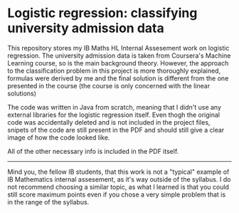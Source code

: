 # Logistic regression: classifying university admission data

This repository stores my IB Maths HL Internal Assesement work on logistic regression. The university admission data is taken from Coursera's Machine Learning course, so is the main background theory. However, the approach to the classification problem in this project is more thoroughly explained, formulas were derived by me and the final solution is different from the one presented in the course (the course is only concerned with the linear solutions)

The code was written in Java from scratch, meaning that I didn't use any external libraries for the logistic regression itself. Even thogh the original code was accidentally deleted and is not included in the project files, snipets of the code are still present in the PDF and should still give a clear image of how the code looked like.

All of the other necessary info is included in the PDF itself.

---

Mind you, the fellow IB students, that this work is not a "typical" example of IB Mathematics internal assesement, as it's way outside of the syllabus. I do not recommend choosing a similar topic, as what I learned is that you could still score maximum points even if you chose a very simple problem that is in the range of the syllabus.
